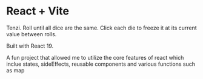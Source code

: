 # React + Vite

Tenzi. Roll until all dice are the same. Click each die to freeze it at its current value between rolls. 

Built with React 19. 

A fun project that allowed me to utilize the core features of react which inclue states, sideEffects, reusable components and various functions such as map
